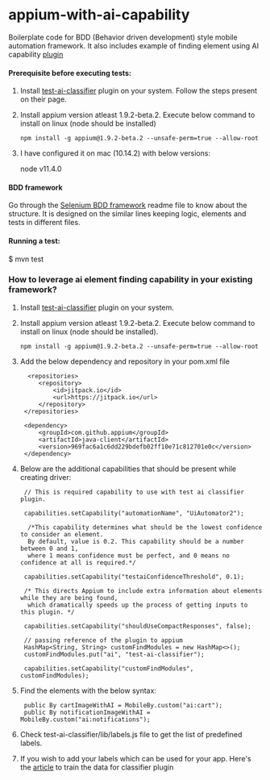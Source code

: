 # appium-with-ai-capability
Boilerplate code for BDD (Behavior driven development) style mobile automation framework. It also includes example of finding element using AI capability [plugin](https://github.com/testdotai/appium-classifier-plugin)

#### Prerequisite before executing tests:

1. Install [test-ai-classifier](https://github.com/testdotai/appium-classifier-plugin) plugin on your system.
   Follow the steps present on their page.
  
2. Install appium version atleast 1.9.2-beta.2. Execute below command to install on linux (node should be installed)
   
   `npm install -g appium@1.9.2-beta.2 --unsafe-perm=true --allow-root `
3. I have configured it on mac (10.14.2) with below versions:

    node v11.4.0
   
#### BDD framework
Go through the [Selenium BDD framework](https://github.com/shankybnl/selenium_BDD_framework) readme file to know about the structure. It is designed on the similar lines keeping logic, elements and tests in different files.


#### Running a test:
$ mvn test


### How to leverage ai element finding capability in your existing framework?


1. Install [test-ai-classifier](https://github.com/testdotai/appium-classifier-plugin) plugin on your system.
2. Install appium version atleast 1.9.2-beta.2. Execute below command to install on linux (node should be installed).

   `npm install -g appium@1.9.2-beta.2 --unsafe-perm=true --allow-root `
   
3. Add the below dependency and repository in your pom.xml file

         <repositories>
            <repository>
                <id>jitpack.io</id>
                <url>https://jitpack.io</url>
            </repository>
        </repositories> 
        
        <dependency>
            <groupId>com.github.appium</groupId>
            <artifactId>java-client</artifactId>
            <version>969fac6a1c6dd229bdefb02ff10e71c812701e0c</version>
        </dependency> 
        
4. Below are the additional capabilities that should be present while creating driver:


        // This is required capability to use with test ai classifier plugin.
        
        capabilities.setCapability("automationName", "UiAutomator2");

         /*This capability determines what should be the lowest confidence to consider an element.
         By default, value is 0.2. This capability should be a number between 0 and 1,
         where 1 means confidence must be perfect, and 0 means no confidence at all is required.*/
         
        capabilities.setCapability("testaiConfidenceThreshold", 0.1);

        /* This directs Appium to include extra information about elements while they are being found,
         which dramatically speeds up the process of getting inputs to this plugin. */
        
        capabilities.setCapability("shouldUseCompactResponses", false);

        // passing reference of the plugin to appium
        HashMap<String, String> customFindModules = new HashMap<>();
        customFindModules.put("ai", "test-ai-classifier");
        
        capabilities.setCapability("customFindModules", customFindModules);


5. Find the elements with the below syntax:

        public By cartImageWithAI = MobileBy.custom("ai:cart");
        public By notificationImageWithAI = MobileBy.custom("ai:notifications");
        
6. Check test-ai-classifier/lib/labels.js file to get the list of predefined labels.

7. If you wish to add your labels which can be used for your app. Here's the [article](https://medium.com/testdotai/training-data-for-app-classifier-f217dc005523) to train the data for classifier plugin


